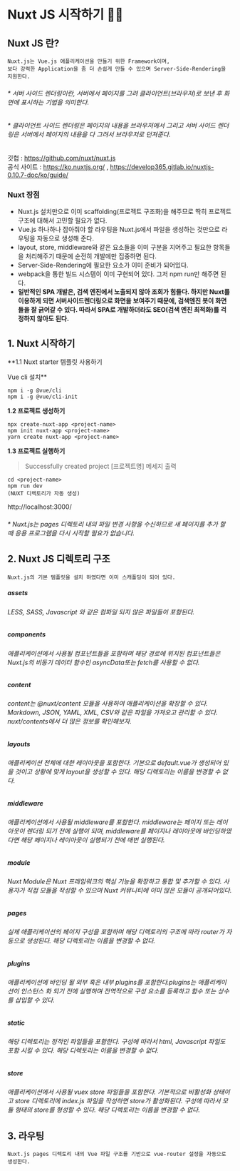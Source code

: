 # Nuxt JS 시작하기 🧑‍💻 

## Nuxt JS 란?
  
    Nuxt.js는 Vue.js 애플리케이션을 만들기 위한 Framework이며,   
    보다 강력한 Application을 좀 더 손쉽게 만들 수 있으며 Server-Side-Rendering을 지원한다.

###### * 서버 사이드 렌더링이란, 서버에서 페이지를 그려 클라이언트(브라우저)로 보낸 후 화면에 표시하는 기법을 의미한다. 
###### * 클라이언트 사이드 렌더링은 페이지의 내용을 브라우저에서 그리고 서버 사이드 렌더링은 서버에서 페이지의 내용을 다 그려서 브라우저로 던져준다.

깃헙 : https://github.com/nuxt/nuxt.js   
공식 사이트 : https://ko.nuxtjs.org/   , https://develop365.gitlab.io/nuxtjs-0.10.7-doc/ko/guide/

### Nuxt 장점 
- Nuxt.js 설치만으로 이미 scaffolding(프로젝트 구조화)을 해주므로 딱히 프로젝트 구조에 대해서 고민할 필요가 없다.   
- Vue.js 하나하나 잡아줘야 할 라우팅을 Nuxt.js에서 파일을 생성하는 것만으로 라우팅을 자동으로 생성해 준다.   
- layout, store, middleware와 같은 요소들을 이미 구분을 지어주고 필요한 항목들을 처리해주기 때문에 순전히 개발에만 집중하면 된다.   
- Server-Side-Rendering에 필요한 요소가 이미 준비가 되어있다.   
- webpack을 통한 빌드 시스템이 이미 구현되어 있다. 그저 npm run만 해주면 된다.  
- **일반적인 SPA 개발은, 검색 엔진에서 노출되지 않아 조회가 힘들다. 하지만 Nuxt를 이용하게 되면 서버사이드렌더링으로 화면을 보여주기 때문에, 검색엔진 봇이 화면들을 잘 긁어갈 수 있다. 따라서 SPA로 개발하더라도 SEO(검색 엔진 최적화)를 걱정하지 않아도 된다.**


## 1. Nuxt 시작하기

**1.1 Nuxt starter 템플릿 사용하기


Vue cli 설치**

    npm i -g @vue/cli   
    npm i -g @vue/cli-init
    

**1.2 프로젝트 생성하기**

    npx create-nuxt-app <project-name>
    npm init nuxt-app <project-name>
    yarn create nuxt-app <project-name>

**1.3 프로젝트 실행하기**
  
>  Successfully created project [프로젝트명] 메세지 출력

	cd <project-name>
	npm run dev
	(NUXT 디렉토리가 자동 생성)

http://localhost:3000/

###### * Nuxt.js는 pages 디렉토리 내의 파일 변경 사항을 수신하므로 새 페이지를 추가 할 때 응용 프로그램을 다시 시작할 필요가 없습니다.



## 2. Nuxt JS 디렉토리 구조

	Nuxt.js의 기본 템플릿을 설치 하였다면 이미 스캐폴딩이 되어 있다.

##### assets
######  LESS, SASS, Javascript 와 같은 컴파일 되지 않은 파일들이 포함된다.

##### components
###### 애플리케이션에서 사용될 컴포넌트들을 포함하며 해당 경로에 위치된 컴포넌트들은 Nuxt.js의 비동기 데이터 함수인 asyncData또는 fetch를 사용할 수 없다.

##### content
###### content는 @nuxt/content 모듈을 사용하여 애플리케이션을 확장할 수 있다. Markdown, JSON, YAML, XML, CSV와 같은 파일을 가져오고 관리할 수 있다. nuxt/contents에서 더 많은 정보를 확인해보자.

##### layouts
###### 애플리케이션 전체에 대한 레이아웃을 포함한다. 기본으로 default.vue가 생성되어 있을 것이고 상황에 맞게 layout을 생성할 수 있다. 해당 디렉토리는 이름을 변경할 수 없다.

##### middleware
###### 애플리케이션에서 사용될 middleware를 포함한다. middleware는 페이지 또는 레이아웃이 렌더링 되기 전에 실행이 되며, middleware를 페이지나 레이아웃에 바인딩하였다면 해당 페이지나 레이아웃이 실행되기 전에 매번 실행된다.

##### module
###### Nuxt Module은 Nuxt 프레임워크의 핵심 기능을 확장하고 통합 및 추가할 수 있다. 사용자가 직접 모듈을 작성할 수 있으며 Nuxt 커뮤니티에 이미 많은 모듈이 공개되어있다.

##### pages
###### 실제 애플리케이션의 페이지 구성을 포함하며 해당 디렉토리의 구조에 따라 router가 자동으로 생성된다. 해당 디렉토리는 이름을 변경할 수 없다.

##### plugins
###### 애플리케이션에 바인딩 될 외부 혹은 내부 plugins를 포함한다.plugins는 애플리케이션이 인스턴스 화 되기 전에 실행하며 전역적으로 구성 요소를 등록하고 함수 또는 상수를 삽입할 수 있다.

##### static
###### 해당 디렉토리는 정적인 파일들을 포함한다. 구성에 따라서 html, Javascript 파일도 포함 시킬 수 있다. 해당 디렉토리는 이름을 변경할 수 없다.

##### store
###### 애플리케이션에서 사용될 vuex store 파일들을 포함한다. 기본적으로 비활성화 상태이고 store 디렉토리에 index.js 파일을 작성하면 store가 활성화된다. 구성에 따라서 모듈 형태의 store를 형성할 수 있다. 해당 디렉토리는 이름을 변경할 수 없다.


## 3. 라우팅

	Nuxt.js pages 디렉토리 내의 Vue 파일 구조를 기반으로 vue-router 설정을 자동으로 생성한다.

